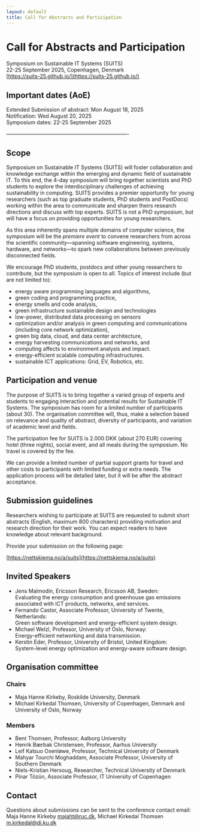 ```yaml
---
layout: default
title: Call for Abstracts and Participation
---
```


# Call for Abstracts and Participation

Symposium on Sustainable IT Systems (SUITS)<br>
22-25 September 2025, Copenhagen, Denmark<br>
[https://suits-25.github.io/](https://suits-25.github.io/)


## Important dates (AoE)

Extended Submission of abstract: Mon August 18, 2025<br>
Notification: Wed August 20, 2025<br>
Symposium dates: 22-25 September 2025<br>

———————————————————————-

## Scope

Symposium on Sustainable IT Systems (SUITS) will foster collaboration and knowledge exchange within the emerging and dynamic field of sustainable IT. To this end, the 4-day symposium will bring together scientists and PhD students to explore the interdisciplinary challenges of achieving sustainability in computing. 
SUITS provides a premier opportunity for young researchers (such as top graduate students, PhD students and PostDocs) working within the area to communicate and sharpen theirs research directions and discuss with top experts. SUITS is not a PhD symposium, but will have a focus on providing opportunities for young researchers.

As this area inherently spans multiple domains of computer science, the symposium will be the _premiere event_ to convene researchers from across the scientific community—spanning software engineering, systems, hardware, and networks—to spark new collaborations between previously disconnected fields.

We encourage PhD students, postdocs and other young researchers to contribute, but the symposium is open to all. Topics of interest include (but are not limited to):

  * energy aware programming languages and algorithms,
  * green coding and programming practice,
  * energy smells and code analysis,
  * green infrastructure sustainable design and technologies
  * low-power, distributed data processing on sensors
  * optimization and/or analysis in green computing and communications (including core network optimization),
  * green big data, cloud, and data center architecture,
  * energy harvesting communications and networks, and
  * computing affects to environment analysis and impact.
  * energy-efficient scalable computing infrastructures.
  * sustainable ICT applications: Grid, EV, Robotics, etc.


## Participation and venue
The purpose of SUITS is to bring together a varied group of experts and students to engaging interaction and potential results for Sustainable IT Systems. The symposium has room for a limited number of participants (about 30). The organisation committee will, thus, make a selection based on relevance and quality of abstract, diversity of participants, and variation of academic level and fields.

The participation fee for SUITS is 2.000 DKK (about 270 EUR) covering hotel (three nights), social event, and all meals during the symposium. No travel is covered by the fee.

We can provide a limited number of partial support grants for travel and other costs to participants with limited funding or extra needs. The application process will be detailed later, but it will be after the abstract acceptance.

## Submission guidelines
Researchers wishing to participate at SUITS are requested to submit short abstracts (English, maximum 800 characters) providing motivation and research direction for their work. You can expect readers to have knowledge about relevant background.

Provide your submission on the following page:

[https://nettskjema.no/a/suits](https://nettskjema.no/a/suits)

## Invited Speakers

  * Jens Malmodin, Ericsson Research, Ericsson AB, Sweden: <br>
    Evaluating the energy consumption and greenhouse gas emissions associated with ICT products, networks, and services.
  * Fernando Castor, Associate Professor, University of Twente, Netherlands: <br>
    Green software development and energy-efficient system design.
  * Michael Welzl, Professor, University of Oslo, Norway: <br>
    Energy-efficient networking and data transmission.
  * Kerstin Eder, Professor, University of Bristol, United Kingdom: <br>
    System-level energy optimization and energy-aware software design.



## Organisation committee

### Chairs
  * Maja Hanne Kirkeby, Roskilde University, Denmark
  * Michael Kirkedal Thomsen, University of Copenhagen, Denmark and University of Oslo, Norway

### Members

  * Bent Thomsen, Professor, Aalborg University
  * Henrik Bærbak Christensen, Professor, Aarhus University
  * Leif Katsuo Oxenløwe, Professor, Technical University of Denmark
  * Mahyar Tourchi Moghaddam, Associate Professor, University of Southern Denmark
  * Niels-Kristian Hersoug, Researcher, Technical University of Denmark
  * Pínar Tözün, Associate Professor, IT University of Copenhagen


## Contact

Questions about submissions can be sent to the conference contact email:<br>
Maja Hanne Kirkeby <majaht@ruc.dk>, Michael Kirkedal Thomsen <m.kirkedal@di.ku.dk>


